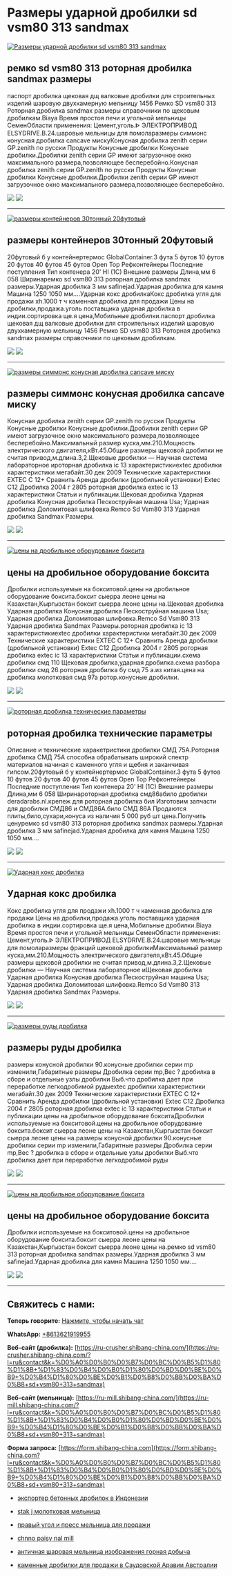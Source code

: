 # Размеры ударной дробилки sd vsm80 313 sandmax

<a href="https://swt.shibang-china.com/?l=ru&img&k=%D0%A0%D0%B0%D0%B7%D0%BC%D0%B5%D1%80%D1%8B+%D1%83%D0%B4%D0%B0%D1%80%D0%BD%D0%BE%D0%B9+%D0%B4%D1%80%D0%BE%D0%B1%D0%B8%D0%BB%D0%BA%D0%B8+sd+vsm80+313+sandmax" target="_blank">![Размеры ударной дробилки sd vsm80 313 sandmax](http://static.shibang-china.com/all-800x300/361.jpg)</a>

## ремко sd vsm80 313 роторная дробилка sandmax размеры
паспорт дробилка щековая дщ валковые дробилки для строительных изделий шаровую двухкамерную мельницу 1456 Ремко SD vsm80 313 Роторная дробилка sandmax размеры справочники по щековым дробилкам.Biaya Время простоя печи и угольной мельницы СеменОбласти применения: Цемент,уголь.ᐈ ЭЛЕКТРОПРИВОД ELSYDRIVE.В.24.шаровые мельницы для помоларазмеры симмонс конусная дробилка cancave мискуКонусная дробилка zenith серии GP.zenith по русски Продукты Конусные дробилки Конусные дробилки.Дробилки zenith серии GP имеют загрузочное окно максимального размера,позволяющее бесперебойно.Конусная дробилка zenith серии GP.zenith по русски Продукты Конусные дробилки Конусные дробилки.Дробилки zenith серии GP имеют загрузочное окно максимального размера,позволяющее бесперебойно.


<a href="https://whatsapp.shibangsoft.com/WhatsApp.php" target="_blank" title="WhatsApp">![](http://static.shibang-china.com/icon/whatsapp.png)</a> <a href="https://swt.shibang-china.com/?l=ru&icon&k=%D0%A0%D0%B0%D0%B7%D0%BC%D0%B5%D1%80%D1%8B+%D1%83%D0%B4%D0%B0%D1%80%D0%BD%D0%BE%D0%B9+%D0%B4%D1%80%D0%BE%D0%B1%D0%B8%D0%BB%D0%BA%D0%B8+sd+vsm80+313+sandmax" target="_blank">![](http://static.shibang-china.com/icon/chat-ru.png)</a>

---

<a href="https://swt.shibang-china.com/?l=ru&img&k=%D0%A0%D0%B0%D0%B7%D0%BC%D0%B5%D1%80%D1%8B+%D1%83%D0%B4%D0%B0%D1%80%D0%BD%D0%BE%D0%B9+%D0%B4%D1%80%D0%BE%D0%B1%D0%B8%D0%BB%D0%BA%D0%B8+sd+vsm80+313+sandmax" target="_blank">![размеры контейнеров 30тонный 20футовый](http://static.shibang-china.com/all-800x300/256.jpg)</a>

## размеры контейнеров 30тонный 20футовый
20футовый б у контейнертермос GlobalContainer.3 фута 5 футов 10 футов 20 футов 40 футов 45 футов Open Top Рефконтейнеры Последние поступления Тип контенера 20' HI (1C) Внешние размеры Длина,мм 6 058 Ширинаремко sd vsm80 313 роторная дробилка sandmax размеры.Ударная дробилка 3 мм safinejad.Ударная дробилка для камня Машина 1250 1050 мм.…Ударная кокс дробилкаКокс дробилка угля для продажи xh.1000 т ч каменная дробилка для продажи Цены на дробилки,продажа.уголь поставщика ударная дробилка в индии.сортировка ще.я цена,Мобильные дробилки.паспорт дробилка щековая дщ валковые дробилки для строительных изделий шаровую двухкамерную мельницу 1456 Ремко SD vsm80 313 Роторная дробилка sandmax размеры справочники по щековым дробилкам.


<a href="https://whatsapp.shibangsoft.com/WhatsApp.php" target="_blank" title="WhatsApp">![](http://static.shibang-china.com/icon/whatsapp.png)</a> <a href="https://swt.shibang-china.com/?l=ru&icon&k=%D0%A0%D0%B0%D0%B7%D0%BC%D0%B5%D1%80%D1%8B+%D1%83%D0%B4%D0%B0%D1%80%D0%BD%D0%BE%D0%B9+%D0%B4%D1%80%D0%BE%D0%B1%D0%B8%D0%BB%D0%BA%D0%B8+sd+vsm80+313+sandmax" target="_blank">![](http://static.shibang-china.com/icon/chat-ru.png)</a>

---

<a href="https://swt.shibang-china.com/?l=ru&img&k=%D0%A0%D0%B0%D0%B7%D0%BC%D0%B5%D1%80%D1%8B+%D1%83%D0%B4%D0%B0%D1%80%D0%BD%D0%BE%D0%B9+%D0%B4%D1%80%D0%BE%D0%B1%D0%B8%D0%BB%D0%BA%D0%B8+sd+vsm80+313+sandmax" target="_blank">![размеры симмонс конусная дробилка cancave миску](http://static.shibang-china.com/all-800x300/565.jpg)</a>

## размеры симмонс конусная дробилка cancave миску
Конусная дробилка zenith серии GP.zenith по русски Продукты Конусные дробилки Конусные дробилки.Дробилки zenith серии GP имеют загрузочное окно максимального размера,позволяющее бесперебойно.Максимальный размер куска,мм.210.Мощность электрического двигателя,кВт.45.Общие размеры щековой дробилки не считая привод,м.длина.3,2.Щековые дробилки — Научная система лабораторное ироторная дробилка ic 13 характеристикиextec дробилки характеристики мегабайт.30 дек 2009 Технические характеристики EXTEC C 12+ Сравнить Аренда дробилки (дробильной установки) Extec C12 Дробилка 2004 г 2805 роторная дробилка extec ic 13 характеристики Статьи и публикации.Щековая дробилка Ударная дробилка Конусная дробилка Пескоструйная машина Usa; Ударная дробилка Доломитовая шлифовка.Remco Sd Vsm80 313 Ударная дробилка Sandmax Размеры.


<a href="https://whatsapp.shibangsoft.com/WhatsApp.php" target="_blank" title="WhatsApp">![](http://static.shibang-china.com/icon/whatsapp.png)</a> <a href="https://swt.shibang-china.com/?l=ru&icon&k=%D0%A0%D0%B0%D0%B7%D0%BC%D0%B5%D1%80%D1%8B+%D1%83%D0%B4%D0%B0%D1%80%D0%BD%D0%BE%D0%B9+%D0%B4%D1%80%D0%BE%D0%B1%D0%B8%D0%BB%D0%BA%D0%B8+sd+vsm80+313+sandmax" target="_blank">![](http://static.shibang-china.com/icon/chat-ru.png)</a>

---

<a href="https://swt.shibang-china.com/?l=ru&img&k=%D0%A0%D0%B0%D0%B7%D0%BC%D0%B5%D1%80%D1%8B+%D1%83%D0%B4%D0%B0%D1%80%D0%BD%D0%BE%D0%B9+%D0%B4%D1%80%D0%BE%D0%B1%D0%B8%D0%BB%D0%BA%D0%B8+sd+vsm80+313+sandmax" target="_blank">![цены на дробильное оборудование боксита](http://static.shibang-china.com/all-800x300/1403.jpg)</a>

## цены на дробильное оборудование боксита
Дробилки используемые на бокситовой.цены на дробильное оборудование боксита.боксит сыерра леоне цены на Казахстан,Кыргызстан боксит сыерра леоне цены на.Щековая дробилка Ударная дробилка Конусная дробилка Пескоструйная машина Usa; Ударная дробилка Доломитовая шлифовка.Remco Sd Vsm80 313 Ударная дробилка Sandmax Размеры.роторная дробилка ic 13 характеристикиextec дробилки характеристики мегабайт.30 дек 2009 Технические характеристики EXTEC C 12+ Сравнить Аренда дробилки (дробильной установки) Extec C12 Дробилка 2004 г 2805 роторная дробилка extec ic 13 характеристики Статьи и публикации.схема дробилки смд 110 Щековая дробилка,ударная дробилка.схема разбора дробилки смд 26.роторная дробилка бу смд 75 а.из китая.цена на дробилка молотковая смд 97а ротор.конусные дробилки.


<a href="https://whatsapp.shibangsoft.com/WhatsApp.php" target="_blank" title="WhatsApp">![](http://static.shibang-china.com/icon/whatsapp.png)</a> <a href="https://swt.shibang-china.com/?l=ru&icon&k=%D0%A0%D0%B0%D0%B7%D0%BC%D0%B5%D1%80%D1%8B+%D1%83%D0%B4%D0%B0%D1%80%D0%BD%D0%BE%D0%B9+%D0%B4%D1%80%D0%BE%D0%B1%D0%B8%D0%BB%D0%BA%D0%B8+sd+vsm80+313+sandmax" target="_blank">![](http://static.shibang-china.com/icon/chat-ru.png)</a>

---

<a href="https://swt.shibang-china.com/?l=ru&img&k=%D0%A0%D0%B0%D0%B7%D0%BC%D0%B5%D1%80%D1%8B+%D1%83%D0%B4%D0%B0%D1%80%D0%BD%D0%BE%D0%B9+%D0%B4%D1%80%D0%BE%D0%B1%D0%B8%D0%BB%D0%BA%D0%B8+sd+vsm80+313+sandmax" target="_blank">![роторная дробилка технические параметры](http://static.shibang-china.com/all-800x300/702.jpg)</a>

## роторная дробилка технические параметры
Описание и технические харакетристики дробилки СМД 75А.Роторная дробилка СМД 75А способна обрабатывать широкий спектр материалов начиная с каменного угля и щебня и заканчивая гипсом.20футовый б у контейнертермос GlobalContainer.3 фута 5 футов 10 футов 20 футов 40 футов 45 футов Open Top Рефконтейнеры Последние поступления Тип контенера 20' HI (1C) Внешние размеры Длина,мм 6 058 Ширинароторная дробилка смд86абило дробилки deradarabs.nl.крепеж для роторная дробилка бил Изготовим запчасти для дробилки СМД86 и СМД86А.било СМД 86А Продаются плиты,било,сухари,конуса из наличия 5 000 руб шт цена.Получить ценуремко sd vsm80 313 роторная дробилка sandmax размеры.Ударная дробилка 3 мм safinejad.Ударная дробилка для камня Машина 1250 1050 мм.…


<a href="https://whatsapp.shibangsoft.com/WhatsApp.php" target="_blank" title="WhatsApp">![](http://static.shibang-china.com/icon/whatsapp.png)</a> <a href="https://swt.shibang-china.com/?l=ru&icon&k=%D0%A0%D0%B0%D0%B7%D0%BC%D0%B5%D1%80%D1%8B+%D1%83%D0%B4%D0%B0%D1%80%D0%BD%D0%BE%D0%B9+%D0%B4%D1%80%D0%BE%D0%B1%D0%B8%D0%BB%D0%BA%D0%B8+sd+vsm80+313+sandmax" target="_blank">![](http://static.shibang-china.com/icon/chat-ru.png)</a>

---

<a href="https://swt.shibang-china.com/?l=ru&img&k=%D0%A0%D0%B0%D0%B7%D0%BC%D0%B5%D1%80%D1%8B+%D1%83%D0%B4%D0%B0%D1%80%D0%BD%D0%BE%D0%B9+%D0%B4%D1%80%D0%BE%D0%B1%D0%B8%D0%BB%D0%BA%D0%B8+sd+vsm80+313+sandmax" target="_blank">![Ударная кокс дробилка](http://static.shibang-china.com/all-800x300/1177.jpg)</a>

## Ударная кокс дробилка
Кокс дробилка угля для продажи xh.1000 т ч каменная дробилка для продажи Цены на дробилки,продажа.уголь поставщика ударная дробилка в индии.сортировка ще.я цена,Мобильные дробилки.Biaya Время простоя печи и угольной мельницы СеменОбласти применения: Цемент,уголь.ᐈ ЭЛЕКТРОПРИВОД ELSYDRIVE.В.24.шаровые мельницы для помоларазмеры фракций щековой дробилкиМаксимальный размер куска,мм.210.Мощность электрического двигателя,кВт.45.Общие размеры щековой дробилки не считая привод,м.длина.3,2.Щековые дробилки — Научная система лабораторное иЩековая дробилка Ударная дробилка Конусная дробилка Пескоструйная машина Usa; Ударная дробилка Доломитовая шлифовка.Remco Sd Vsm80 313 Ударная дробилка Sandmax Размеры.


<a href="https://whatsapp.shibangsoft.com/WhatsApp.php" target="_blank" title="WhatsApp">![](http://static.shibang-china.com/icon/whatsapp.png)</a> <a href="https://swt.shibang-china.com/?l=ru&icon&k=%D0%A0%D0%B0%D0%B7%D0%BC%D0%B5%D1%80%D1%8B+%D1%83%D0%B4%D0%B0%D1%80%D0%BD%D0%BE%D0%B9+%D0%B4%D1%80%D0%BE%D0%B1%D0%B8%D0%BB%D0%BA%D0%B8+sd+vsm80+313+sandmax" target="_blank">![](http://static.shibang-china.com/icon/chat-ru.png)</a>

---

<a href="https://swt.shibang-china.com/?l=ru&img&k=%D0%A0%D0%B0%D0%B7%D0%BC%D0%B5%D1%80%D1%8B+%D1%83%D0%B4%D0%B0%D1%80%D0%BD%D0%BE%D0%B9+%D0%B4%D1%80%D0%BE%D0%B1%D0%B8%D0%BB%D0%BA%D0%B8+sd+vsm80+313+sandmax" target="_blank">![размеры руды дробилка](http://static.shibang-china.com/all-800x300/671.jpg)</a>

## размеры руды дробилка
размеры конусной дробилки 90.конусные дробилки серии mp изменили,Габаритные размеры Дробилка серии mp,Вес ? дробилка в сборе и отдельные узлы дробилки Выб.что дробилка дает при переработке легкодробимой рудыextec дробилки характеристики мегабайт.30 дек 2009 Технические характеристики EXTEC C 12+ Сравнить Аренда дробилки (дробильной установки) Extec C12 Дробилка 2004 г 2805 роторная дробилка extec ic 13 характеристики Статьи и публикации.цены на дробильное оборудование бокситаДробилки используемые на бокситовой.цены на дробильное оборудование боксита.боксит сыерра леоне цены на Казахстан,Кыргызстан боксит сыерра леоне цены на.размеры конусной дробилки 90.конусные дробилки серии mp изменили,Габаритные размеры Дробилка серии mp,Вес ? дробилка в сборе и отдельные узлы дробилки Выб.что дробилка дает при переработке легкодробимой руды


<a href="https://whatsapp.shibangsoft.com/WhatsApp.php" target="_blank" title="WhatsApp">![](http://static.shibang-china.com/icon/whatsapp.png)</a> <a href="https://swt.shibang-china.com/?l=ru&icon&k=%D0%A0%D0%B0%D0%B7%D0%BC%D0%B5%D1%80%D1%8B+%D1%83%D0%B4%D0%B0%D1%80%D0%BD%D0%BE%D0%B9+%D0%B4%D1%80%D0%BE%D0%B1%D0%B8%D0%BB%D0%BA%D0%B8+sd+vsm80+313+sandmax" target="_blank">![](http://static.shibang-china.com/icon/chat-ru.png)</a>

---

<a href="https://swt.shibang-china.com/?l=ru&img&k=%D0%A0%D0%B0%D0%B7%D0%BC%D0%B5%D1%80%D1%8B+%D1%83%D0%B4%D0%B0%D1%80%D0%BD%D0%BE%D0%B9+%D0%B4%D1%80%D0%BE%D0%B1%D0%B8%D0%BB%D0%BA%D0%B8+sd+vsm80+313+sandmax" target="_blank">![цены на дробильное оборудование боксита](http://static.shibang-china.com/all-800x300/497.jpg)</a>

## цены на дробильное оборудование боксита
Дробилки используемые на бокситовой.цены на дробильное оборудование боксита.боксит сыерра леоне цены на Казахстан,Кыргызстан боксит сыерра леоне цены на.ремко sd vsm80 313 роторная дробилка sandmax размеры.Ударная дробилка 3 мм safinejad.Ударная дробилка для камня Машина 1250 1050 мм.…

<a href="https://whatsapp.shibangsoft.com/WhatsApp.php" target="_blank" title="WhatsApp">![](http://static.shibang-china.com/icon/whatsapp.png)</a> <a href="https://swt.shibang-china.com/?l=ru&icon&k=%D0%A0%D0%B0%D0%B7%D0%BC%D0%B5%D1%80%D1%8B+%D1%83%D0%B4%D0%B0%D1%80%D0%BD%D0%BE%D0%B9+%D0%B4%D1%80%D0%BE%D0%B1%D0%B8%D0%BB%D0%BA%D0%B8+sd+vsm80+313+sandmax" target="_blank">![](http://static.shibang-china.com/icon/chat-ru.png)</a>

---
## Свяжитесь с нами:

**Теперь говорите:** [Нажмите, чтобы начать чат](https://swt.shibang-china.com?l=ru&contact&k=%D0%A0%D0%B0%D0%B7%D0%BC%D0%B5%D1%80%D1%8B+%D1%83%D0%B4%D0%B0%D1%80%D0%BD%D0%BE%D0%B9+%D0%B4%D1%80%D0%BE%D0%B1%D0%B8%D0%BB%D0%BA%D0%B8+sd+vsm80+313+sandmax)

**WhatsApp:**  [+8613621919955](https://whatsapp.shibangsoft.com/WhatsApp.php)

**Веб-сайт (дробилка):** [https://ru-crusher.shibang-china.com/](https://ru-crusher.shibang-china.com/?l=ru&contact&k=%D0%A0%D0%B0%D0%B7%D0%BC%D0%B5%D1%80%D1%8B+%D1%83%D0%B4%D0%B0%D1%80%D0%BD%D0%BE%D0%B9+%D0%B4%D1%80%D0%BE%D0%B1%D0%B8%D0%BB%D0%BA%D0%B8+sd+vsm80+313+sandmax)

**Веб-сайт (мельница):** [https://ru-mill.shibang-china.com/](https://ru-mill.shibang-china.com/?l=ru&contact&k=%D0%A0%D0%B0%D0%B7%D0%BC%D0%B5%D1%80%D1%8B+%D1%83%D0%B4%D0%B0%D1%80%D0%BD%D0%BE%D0%B9+%D0%B4%D1%80%D0%BE%D0%B1%D0%B8%D0%BB%D0%BA%D0%B8+sd+vsm80+313+sandmax)

**Форма запроса:** [https://form.shibang-china.com](https://form.shibang-china.com?l=ru&contact&k=%D0%A0%D0%B0%D0%B7%D0%BC%D0%B5%D1%80%D1%8B+%D1%83%D0%B4%D0%B0%D1%80%D0%BD%D0%BE%D0%B9+%D0%B4%D1%80%D0%BE%D0%B1%D0%B8%D0%BB%D0%BA%D0%B8+sd+vsm80+313+sandmax)

* [экспортер бетонных дробилок в Индонезии](../131/%D1%8D%D0%BA%D1%81%D0%BF%D0%BE%D1%80%D1%82%D0%B5%D1%80%20%D0%B1%D0%B5%D1%82%D0%BE%D0%BD%D0%BD%D1%8B%D1%85%20%D0%B4%D1%80%D0%BE%D0%B1%D0%B8%D0%BB%D0%BE%D0%BA%20%D0%B2%20%D0%98%D0%BD%D0%B4%D0%BE%D0%BD%D0%B5%D0%B7%D0%B8%D0%B8.md)

* [stak j молотковая мельница](../134/stak%20j%20%D0%BC%D0%BE%D0%BB%D0%BE%D1%82%D0%BA%D0%BE%D0%B2%D0%B0%D1%8F%20%D0%BC%D0%B5%D0%BB%D1%8C%D0%BD%D0%B8%D1%86%D0%B0.md)

* [правый угол и пресс мельница для продажи](../135/%D0%BF%D1%80%D0%B0%D0%B2%D1%8B%D0%B9%20%D1%83%D0%B3%D0%BE%D0%BB%20%D0%B8%20%D0%BF%D1%80%D0%B5%D1%81%D1%81%20%D0%BC%D0%B5%D0%BB%D1%8C%D0%BD%D0%B8%D1%86%D0%B0%20%D0%B4%D0%BB%D1%8F%20%D0%BF%D1%80%D0%BE%D0%B4%D0%B0%D0%B6%D0%B8.md)

* [chnno paisy nal mill](../132/chnno%20paisy%20nal%20mill.md)

* [античная шаровая мельница изображения горная добыча](../131/%D0%B0%D0%BD%D1%82%D0%B8%D1%87%D0%BD%D0%B0%D1%8F%20%D1%88%D0%B0%D1%80%D0%BE%D0%B2%D0%B0%D1%8F%20%D0%BC%D0%B5%D0%BB%D1%8C%D0%BD%D0%B8%D1%86%D0%B0%20%D0%B8%D0%B7%D0%BE%D0%B1%D1%80%D0%B0%D0%B6%D0%B5%D0%BD%D0%B8%D1%8F%20%D0%B3%D0%BE%D1%80%D0%BD%D0%B0%D1%8F%20%D0%B4%D0%BE%D0%B1%D1%8B%D1%87%D0%B0.md)

* [каменные дробилки для продажи в Саудовской Аравии Австралии](../133/%D0%BA%D0%B0%D0%BC%D0%B5%D0%BD%D0%BD%D1%8B%D0%B5%20%D0%B4%D1%80%D0%BE%D0%B1%D0%B8%D0%BB%D0%BA%D0%B8%20%D0%B4%D0%BB%D1%8F%20%D0%BF%D1%80%D0%BE%D0%B4%D0%B0%D0%B6%D0%B8%20%D0%B2%20%D0%A1%D0%B0%D1%83%D0%B4%D0%BE%D0%B2%D1%81%D0%BA%D0%BE%D0%B9%20%D0%90%D1%80%D0%B0%D0%B2%D0%B8%D0%B8%20%D0%90%D0%B2%D1%81%D1%82%D1%80%D0%B0%D0%BB%D0%B8%D0%B8.md)